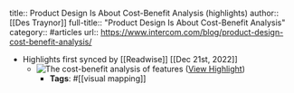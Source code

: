 title:: Product Design Is About Cost-Benefit Analysis (highlights)
author:: [[Des Traynor]]
full-title:: "Product Design Is About Cost-Benefit Analysis"
category:: #articles
url:: https://www.intercom.com/blog/product-design-cost-benefit-analysis/

- Highlights first synced by [[Readwise]] [[Dec 21st, 2022]]
	- ![The cost-benefit analysis of features](https://blog.intercomassets.com/blog/wp-content/uploads/2019/01/image1.png) ([View Highlight](https://read.readwise.io/read/01gmsddmhecr01gzytj4b6xxsk))
		- **Tags**: #[[visual mapping]]
